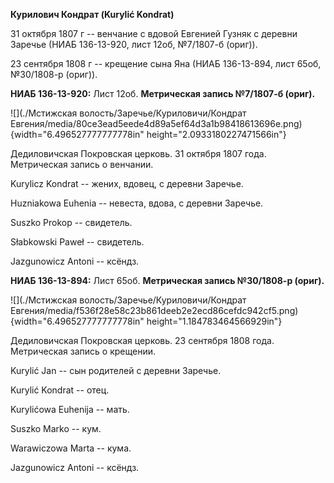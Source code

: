 **Курилович Кондрат (Kurylić Kondrat)**

31 октября 1807 г -- венчание с вдовой Евгенией Гузняк с деревни Заречье
(НИАБ 136-13-920, лист 12об, №7/1807-б (ориг)).

23 сентября 1808 г -- крещение сына Яна (НИАБ 136-13-894, лист 65об,
№30/1808-р (ориг)).

**НИАБ 136-13-920:** Лист 12об. **Метрическая запись №7/1807-б (ориг).**

![](./Мстижская волость/Заречье/Куриловичи/Кондрат Евгения/media/80ce3ead5eede4d89a5ef64d3a1b98418613696e.png){width="6.496527777777778in"
height="2.0933180227471566in"}

Дедиловичская Покровская церковь. 31 октября 1807 года. Метрическая
запись о венчании.

Kurylicz Kondrat -- жених, вдовец, с деревни Заречье.

Huzniakowa Euhenia -- невеста, вдова, с деревни Заречье.

Suszko Prokop -- свидетель.

Słabkowski Paweł -- свидетель.

Jazgunowicz Antoni -- ксёндз.

**НИАБ 136-13-894:** Лист 65об. **Метрическая запись №30/1808-р
(ориг).**

![](./Мстижская волость/Заречье/Куриловичи/Кондрат Евгения/media/f536f28e58c23b861deeb2e2ecd86cefdc942cf5.png){width="6.496527777777778in"
height="1.184783464566929in"}

Дедиловичская Покровская церковь. 23 сентября 1808 года. Метрическая
запись о крещении.

Kurylić Jan -- сын родителей с деревни Заречье.

Kurylić Kondrat -- отец.

Kurylićowa Euhenija -- мать.

Suszko Marko -- кум.

Warawiczowa Marta -- кума.

Jazgunowicz Antoni -- ксёндз.
